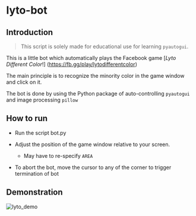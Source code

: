 # lyto-bot

## Introduction

> This script is solely made for educational use for learning `pyautogui`.

This is a little bot which automatically plays the Facebook game [*Lyto Different Color*!] (https://fb.gg/play/lytodifferentcolor)

The main principle is to recognize the minority color in the game window and click on it.

The bot is done by using the Python package of auto-controlling `pyautogui` and image processing `pillow`



## How to run

- Run the script bot.py 

- Adjust the position of the game window relative to your screen.
  - May have to re-specify `AREA` 
- To abort the bot, move the cursor to any of the corner to trigger termination of bot



## Demonstration

![lyto_demo](lyto_demo.gif)
